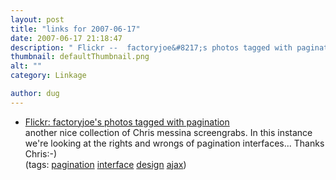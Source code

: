 ```yaml
---
layout: post
title: "links for 2007-06-17"
date: 2007-06-17 21:18:47
description: " Flickr --  factoryjoe&#8217;s photos tagged with pagination another nice collection of Chris messina screengrabs. In this instance we&#8217;re looking at the rights and wrongs of pagination interfaces&#8230; Thanks Chris -- -) (tags --  pagination interface design ajax)&#8230;"
thumbnail: defaultThumbnail.png
alt: ""
category: Linkage

author: dug
---
```


<ul class="delicious">
	<li>
		<div class="delicious-link"><a href="http://www.flickr.com/photos/factoryjoe/tags/pagination">Flickr: factoryjoe's photos tagged with pagination</a></div>
		<div class="delicious-extended">another nice collection of Chris messina screengrabs. In this instance we're looking at the rights and wrongs of pagination interfaces... Thanks Chris:-)</div>
		<div class="delicious-tags">(tags: <a href="http://del.icio.us/dug/pagination">pagination</a> <a href="http://del.icio.us/dug/interface">interface</a> <a href="http://del.icio.us/dug/design">design</a> <a href="http://del.icio.us/dug/ajax">ajax</a>)</div>
	</li>
</ul>
